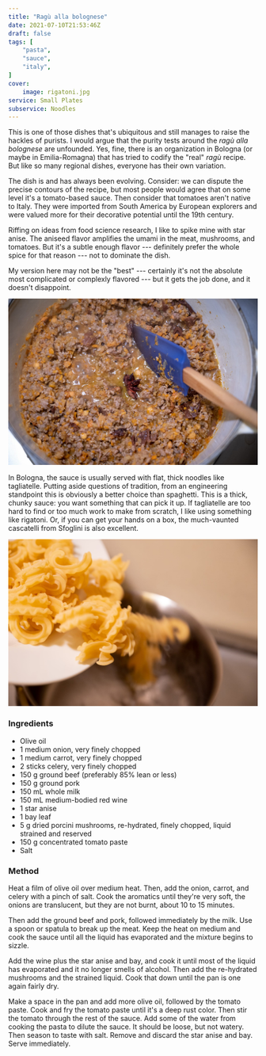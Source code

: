 ```yaml
---
title: "Ragù alla bolognese"
date: 2021-07-10T21:53:46Z
draft: false
tags: [
    "pasta",
    "sauce",
    "italy",
]
cover:
    image: rigatoni.jpg
service: Small Plates
subservice: Noodles
---
```


This is one of those dishes that's ubiquitous and still manages to raise the hackles of purists. I would argue that the purity tests around the _ragù alla bolognese_ are unfounded. Yes, fine, there is an organization in Bologna (or maybe in Emilia-Romagna) that has tried to codify the "real" _ragù_ recipe. But like so many regional dishes, everyone has their own variation.

The dish is and has always been evolving. Consider: we can dispute the precise contours of the recipe, but most people would agree that on some level it's a tomato-based sauce. Then consider that tomatoes aren't native to Italy. They were imported from South America by European explorers and were valued more for their decorative potential until the 19th century.

Riffing on ideas from food science research, I like to spike mine with star anise. The aniseed flavor amplifies the umami in the meat, mushrooms, and tomatoes. But it's a subtle enough flavor --- definitely prefer the whole spice for that reason --- not to dominate the dish.

My version here may not be the "best" --- certainly it's not the absolute most complicated or complexly flavored --- but it gets the job done, and it doesn't disappoint.

![Cooking down](ragu.jpg)

In Bologna, the sauce is usually served with flat, thick noodles like tagliatelle. Putting aside questions of tradition, from an engineering standpoint this is obviously a better choice than spaghetti. This is a thick, chunky sauce: you want something that can pick it up. If tagliatelle are too hard to find or too much work to make from scratch, I like using something like rigatoni. Or, if you can get your hands on a box, the much-vaunted cascatelli from Sfoglini is also excellent.

![Pasta into water](pouring.jpg)

### Ingredients

* Olive oil
* 1 medium onion, very finely chopped
* 1 medium carrot, very finely chopped
* 2 sticks celery, very finely chopped
* 150 g ground beef (preferably 85% lean or less)
* 150 g ground pork
* 150 mL whole milk
* 150 mL medium-bodied red wine
* 1 star anise
* 1 bay leaf
* 5 g dried porcini mushrooms, re-hydrated, finely chopped, liquid strained and reserved
* 150 g concentrated tomato paste
* Salt

### Method

Heat a film of olive oil over medium heat. Then, add the onion, carrot, and celery with a pinch of salt. Cook the aromatics until they're very soft, the onions are translucent, but they are not burnt, about 10 to 15 minutes.

Then add the ground beef and pork, followed immediately by the milk. Use a spoon or spatula to break up the meat. Keep the heat on medium and cook the sauce until all the liquid has evaporated and the mixture begins to sizzle.

Add the wine plus the star anise and bay, and cook it until most of the liquid has evaporated and it no longer smells of alcohol. Then add the re-hydrated mushrooms and the strained liquid. Cook that down until the pan is one again fairly dry.

Make a space in the pan and add more olive oil, followed by the tomato paste. Cook and fry the tomato paste until it's a deep rust color. Then stir the tomato through the rest of the sauce. Add some of the water from cooking the pasta to dilute the sauce. It should be loose, but not watery. Then season to taste with salt. Remove and discard the star anise and bay. Serve immediately.
